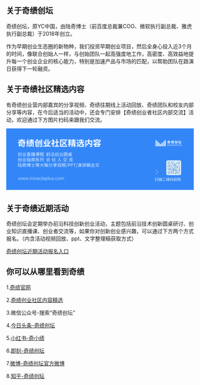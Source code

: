 ## 关于奇绩创坛
奇绩创坛，原YC中国，由陆奇博士（前百度总裁兼COO、微软执行副总裁、雅虎执行副总裁）于2018年创立。

作为早期创业生态圈的新物种，我们投资早期创业项目，然后全身心投入近3个月的时间，像联合创始人一样，与创始团队一起高强度地工作，高密度、高效益地提升每一个创业企业的核心能力，特别是加速产品与市场的匹配，以帮助团队在路演日获得下一轮融资。

## 关于奇绩社区精选内容
有奇绩创业营内部嘉宾的分享视频、奇绩往期线上活动回放、奇绩团队和校友内部分享等内容，在今后适当的活动中，还会专门安排【奇绩创业者社区内部交流】活动，欢迎通过下方图片扫码来跟我们交流。

![image](https://github.com/MricalePlus/MiraclePlus/blob/main/images/github.png?raw=true)

## 关于奇绩近期活动
奇绩创坛会定期举办前沿科技创新创业活动，主题包括前沿技术创新圆桌研讨、创业知识直播课、创业者交流等，如果你对创新创业感兴趣，可以通过下方两个方式报名。（内含活动视频回放、ppt、文字整理稿获取方式）

[奇绩创坛近期活动报名入口](http://nszu7ac27pasmzok.mikecrm.com/hpgjmYc)

## 你可以从哪里看到奇绩
1.[奇绩官网](https://www.miracleplus.com/)

2.[奇绩创业社区内容精选](https://apply.miracleplus.com/high_quality_content?s=PRteam&source_customized=GitHub)

3.微信公众号-搜索“奇绩创坛”

4.[今日头条-奇绩创坛](https://profile.zjurl.cn/rogue/ugc/profile/?version_code=900&version_name=90000&user_id=106200897220&media_id=1616551745267719&request_source=1&active_tab=dongtai&device_id=65&app_name=news_article&share_token=0042b454-bb8f-45e1-b3c8-d58f9fb77e53&tt_from=copy_link&utm_source=copy_link&utm_medium=toutiao_android&utm_campaign=client_share)

5.[小红书-奇小绩](https://www.xiaohongshu.com/user/profile/624560f5000000001000ffab?xhsshare=CopyLink&appuid=5b1b4a7411be102b86afc268&apptime=1666112867)

6.[即刻-奇绩创坛](https://okjk.co/ebfWqC)

7.[微博-奇绩创坛官方微博](https://weibo.com/u/5601705852)

8.[知乎-奇绩创坛](https://www.zhihu.com/people/yczhong-guo)
